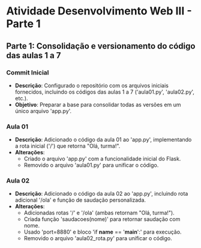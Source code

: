 # Atividade Desenvolvimento Web III - Parte 1

## Parte 1: Consolidação e versionamento do código das aulas 1 a 7

### Commit Inicial
- **Descrição**: Configurado o repositório com os arquivos iniciais fornecidos, incluindo os códigos das aulas 1 a 7 ('aula01.py', 'aula02.py', etc.).
- **Objetivo**: Preparar a base para consolidar todas as versões em um único arquivo 'app.py'.

### Aula 01
- **Descrição**: Adicionado o código da aula 01 ao 'app.py', implementando a rota inicial ('/') que retorna "Olá, turma!".
- **Alterações**:
  - Criado o arquivo 'app.py' com a funcionalidade inicial do Flask.
  - Removido o arquivo 'aula01.py' para unificar o código.

### Aula 02
- **Descrição**: Adicionado o código da aula 02 ao 'app.py', incluindo rota adicional '/ola' e função de saudação personalizada.
- **Alterações**:
  - Adicionadas rotas '/' e '/ola' (ambas retornam "Olá, turma!").
  - Criada função 'saudacoes(nome)' para retornar saudação com nome.
  - Usado 'port=8880' e bloco 'if __name__ == '__main__':' para execução.
  - Removido o arquivo 'aula02_rota.py' para unificar o código.